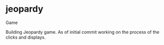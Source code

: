 # jeopardy
Game 

Building Jeopardy game. As of initial commit working on the process of the clicks and displays.
